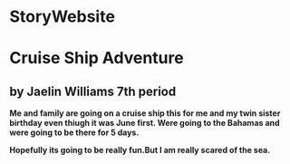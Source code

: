 # StoryWebsite
<html>
    <body>
        <h1>Cruise Ship Adventure</h1>
        <h2>by Jaelin Williams 7th period</h2>
        <p> <strong>Me and family are going on a cruise ship this for me and my twin sister birthday even thiugh it was June first. Were going to the Bahamas and were going to be there for 5 days.</strong> </p>
        <p>  </p>
         <p> <strong>Hopefully its going to be really fun.But I am really scared of the sea.</strong> </p>
    </body>
</html>
